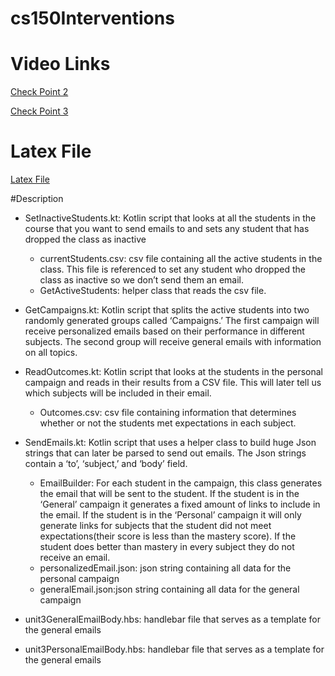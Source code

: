 # cs150Interventions

# Video Links
[Check Point 2](https://youtu.be/0iZWCxlxBK8)

[Check Point 3](https://youtu.be/WjorIZTZrXU)

# Latex File
[Latex File](checkpoint2.pdf)

#Description 

*  SetInactiveStudents.kt: Kotlin script that looks at all the students in the course that you want to send emails to and sets any student that has dropped the class as inactive
   + currentStudents.csv: csv file containing all the active students in the class. This file is
    referenced to set any student who dropped the class as inactive so we don’t
    send them an email.
   + GetActiveStudents: helper class that reads the csv file.
   
*  GetCampaigns.kt: Kotlin script that splits the active students into two randomly generated groups called ‘Campaigns.’  The first campaign will receive personalized emails based on their performance in different subjects. The second group will receive general emails with information on all topics.
   
*  ReadOutcomes.kt: Kotlin script that looks at the students in the personal campaign and reads in their results from a CSV file. This will later tell us which subjects will be included in their email. 
   + Outcomes.csv: csv file containing information that determines whether or not the 
   students met expectations in each subject. 
   
*  SendEmails.kt: Kotlin script that uses a helper class to build huge Json strings that can later be parsed to send out emails. The Json strings contain a ‘to’, ‘subject,’ and ‘body’ field.
   + EmailBuilder: For each student in the campaign, this class generates the email that will
    be sent to the student. If the student is in the ‘General’ campaign it generates a fixed 
   amount of links to include in the email. If the student is in the ‘Personal’ campaign it will 
   only generate links for subjects that the student did not meet expectations(their score is 
   less than the mastery score). If the student does better than mastery in every subject 
   they do not receive an email.
   + personalizedEmail.json: json string containing all data for the personal campaign
   + generalEmail.json:json string containing all data for the general campaign
   
*  unit3GeneralEmailBody.hbs: handlebar file that serves as a template for the general emails
*  unit3PersonalEmailBody.hbs: handlebar file that serves as a template for the general emails
   


